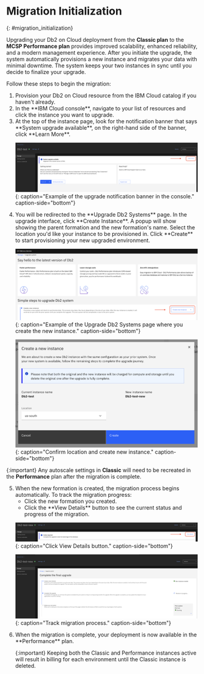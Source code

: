 # Migration Initialization
{: #migration_initialization}

Upgrading your Db2 on Cloud deployment from the **Classic plan** to the **MCSP Performance plan** provides improved scalability, enhanced reliability, and a modern management experience. After you initiate the upgrade, the system automatically provisions a new instance and migrates your data with minimal downtime. The system keeps your two instances in sync until you decide to finalize your upgrade.

Follow these steps to begin the migration:

<ol>
<li>
Provision your Db2 on Cloud resource from the IBM Cloud catalog if you haven't already.
</li>

<li>
In the **IBM Cloud console**, navigate to your list of resources and click the instance you want to upgrade.
</li>

<li>
At the top of the instance page, look for the notification banner that says **System upgrade available**, on the right-hand side of the banner, click **Learn More**.

![System upgrade notification banner example](images/migration_learn_more.png){: caption="Example of the upgrade notification banner in the console." caption-side="bottom"}
</li>

<li>
You will be redirected to the **Upgrade Db2 Systems** page. In the upgrade interface, click **Create Instance**. A popup will show showing the parent formation and the new formation's name. Select the location you'd like your instance to be provisioned in. Click **Create** to start provisioning your new upgraded environment.

![Upgrade Db2 Systems page example](images/migration_create_new_instance.png){: caption="Example of the Upgrade Db2 Systems page where you create the new instance." caption-side="bottom"}

![Create Instance Confirm](images/migration_create_confirm.png){: caption="Confirm location and create new instance." caption-side="bottom"}
</li>
</ol>

{:important}
Any autoscale settings in **Classic** will need to be recreated in the **Performance** plan after the migration is complete.

<ol start="5">
<li>
When the new formation is created, the migration process begins automatically. To track the migration progress:

<ul>
<li>Click the new formation you created.</li>
<li>Click the **View Details** button to see the current status and progress of the migration.</li>
</ul>

![Migration view details button](images/migration_view_details.png){: caption="Click View Details button." caption-side="bottom"}

![Migration track migration process](images/migration_complete_restore.png){: caption="Track migration process." caption-side="bottom"}
</li>

<li>
When the migration is complete, your deployment is now available in the **Performance** plan.

{:important}
Keeping both the Classic and Performance instances active will result in billing for each environment until the Classic instance is deleted.
</li>
</ol>
